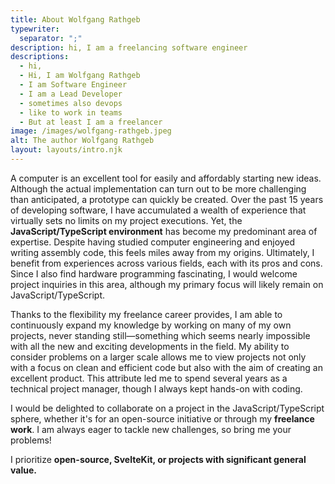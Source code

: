 ```yaml
---
title: About Wolfgang Rathgeb
typewriter:
  separator: ";"
description: hi, I am a freelancing software engineer
descriptions:
  - hi,
  - Hi, I am Wolfgang Rathgeb
  - I am Software Engineer
  - I am a Lead Developer
  - sometimes also devops
  - like to work in teams
  - But at least I am a freelancer
image: /images/wolfgang-rathgeb.jpeg
alt: The author Wolfgang Rathgeb
layout: layouts/intro.njk
---
```


A computer is an excellent tool for easily and affordably starting new ideas. Although the actual implementation can turn out to be more challenging than anticipated, a prototype can quickly be created. Over the past 15 years of developing software, I have accumulated a wealth of experience that virtually sets no limits on my project executions. Yet, the **JavaScript/TypeScript environment** has become my predominant area of expertise. Despite having studied computer engineering and enjoyed writing assembly code, this feels miles away from my origins. Ultimately, I benefit from experiences across various fields, each with its pros and cons. Since I also find hardware programming fascinating, I would welcome project inquiries in this area, although my primary focus will likely remain on JavaScript/TypeScript.

Thanks to the flexibility my freelance career provides, I am able to continuously expand my knowledge by working on many of my own projects, never standing still—something which seems nearly impossible with all the new and exciting developments in the field. My ability to consider problems on a larger scale allows me to view projects not only with a focus on clean and efficient code but also with the aim of creating an excellent product. This attribute led me to spend several years as a technical project manager, though I always kept hands-on with coding.

I would be delighted to collaborate on a project in the JavaScript/TypeScript sphere, whether it's for an open-source initiative or through my **freelance work**. I am always eager to tackle new challenges, so bring me your problems!

I prioritize **open-source, SvelteKit, or projects with significant general value.**
